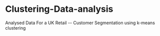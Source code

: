 # Clustering-Data-analysis
Analysed Data For a UK Retail -- Customer Segmentation using k-means clustering
